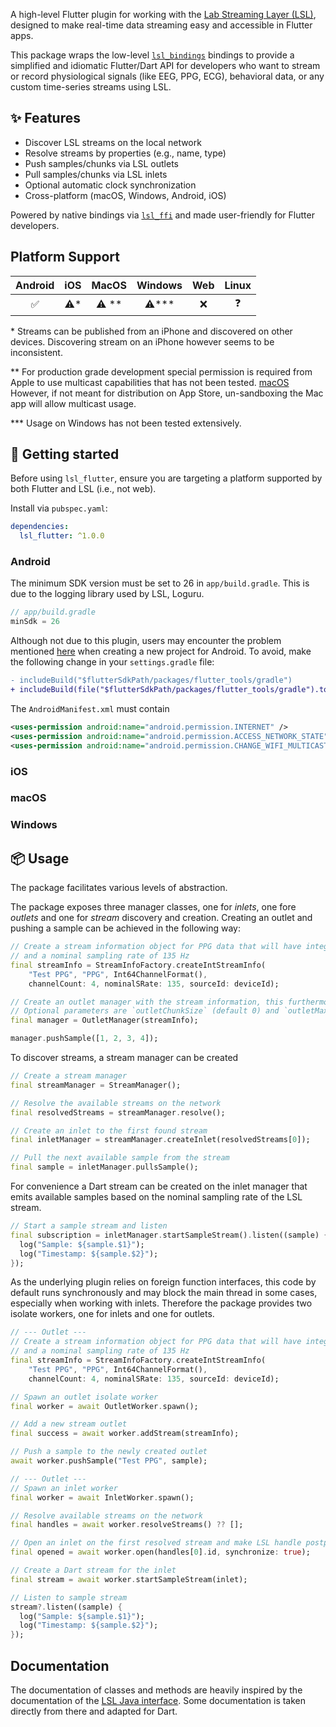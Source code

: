 A high-level Flutter plugin for working with the [Lab Streaming Layer (LSL)](https://github.com/sccn/labstreaminglayer), designed to make real-time data streaming easy and accessible in Flutter apps.

This package wraps the low-level [`lsl_bindings`](https://pub.dev/packages/lsl_bindings) bindings to provide a simplified and idiomatic Flutter/Dart API for developers who want to stream or record physiological signals (like EEG, PPG, ECG), behavioral data, or any custom time-series streams using LSL.

## ✨ Features

- Discover LSL streams on the local network
- Resolve streams by properties (e.g., name, type)
- Push samples/chunks via LSL outlets
- Pull samples/chunks via LSL inlets
- Optional automatic clock synchronization
- Cross-platform (macOS, Windows, Android, iOS)

Powered by native bindings via [`lsl_ffi`](https://pub.dev/packages/lsl_ffi) and made user-friendly for Flutter developers.

## Platform Support

| Android | iOS  |  MacOS  | Windows  | Web | Linux |
| :-----: | :--: | :-----: | :------: | :-: | :---: |
|   ✅    | ⚠️\* | ⚠️ \*\* | ⚠️\*\*\* | ❌  |  ❓   |

\* Streams can be published from an iPhone and discovered on other devices. Discovering stream on an iPhone however seems to be inconsistent.

\*\* For production grade development special permission is required from Apple to use multicast capabilities that has not been tested. [macOS](macos) However, if not meant for distribution on App Store, un-sandboxing the Mac app will allow multicast usage.

\*\*\* Usage on Windows has not been tested extensively.

## 🚀 Getting started

Before using `lsl_flutter`, ensure you are targeting a platform supported by both Flutter and LSL (i.e., not web).

Install via `pubspec.yaml`:

```yaml
dependencies:
  lsl_flutter: ^1.0.0
```

### Android

The minimum SDK version must be set to 26 in `app/build.gradle`. This is due to the logging library used by LSL, Loguru.

```java
// app/build.gradle
minSdk = 26
```

Although not due to this plugin, users may encounter the problem mentioned [here](https://github.com/flutter/flutter-intellij/issues/7152#issuecomment-2132853632) when creating a new project for Android. To avoid, make the following change in your `settings.gradle` file:

```diff
- includeBuild("$flutterSdkPath/packages/flutter_tools/gradle")
+ includeBuild(file("$flutterSdkPath/packages/flutter_tools/gradle").toPath().toRealPath().toAbsolutePath().toString())
```

The `AndroidManifest.xml` must contain

```xml
<uses-permission android:name="android.permission.INTERNET" />
<uses-permission android:name="android.permission.ACCESS_NETWORK_STATE" />
<uses-permission android:name="android.permission.CHANGE_WIFI_MULTICAST_STATE" />
```

### iOS

### macOS

### Windows

## 📦 Usage

The package facilitates various levels of abstraction.

The package exposes three manager classes, one for _inlets_, one fore _outlets_ and one for _stream_ discovery and creation. Creating an outlet and pushing a sample can be achieved in the following way:

```dart
// Create a stream information object for PPG data that will have integer samples, 4 channels,
// and a nominal sampling rate of 135 Hz
final streamInfo = StreamInfoFactory.createIntStreamInfo(
    "Test PPG", "PPG", Int64ChannelFormat(),
    channelCount: 4, nominalSRate: 135, sourceId: deviceId);

// Create an outlet manager with the stream information, this furthermore opens the outlet
// Optional parameters are `outletChunkSize` (default 0) and `outletMaxBuffered ` (default 360)
final manager = OutletManager(streamInfo);

manager.pushSample([1, 2, 3, 4]);
```

To discover streams, a stream manager can be created

```dart
// Create a stream manager
final streamManager = StreamManager();

// Resolve the available streams on the network
final resolvedStreams = streamManager.resolve();

// Create an inlet to the first found stream
final inletManager = streamManager.createInlet(resolvedStreams[0]);

// Pull the next available sample from the stream
final sample = inletManager.pullsSample();
```

For convenience a Dart stream can be created on the inlet manager that emits available samples based on the nominal sampling rate of the LSL stream.

```dart
// Start a sample stream and listen
final subscription = inletManager.startSampleStream().listen((sample) {
  log("Sample: ${sample.$1}");
  log("Timestamp: ${sample.$2}");
});
```

As the underlying plugin relies on foreign function interfaces, this code by default runs synchronously and may block the main thread in some cases, especially when working with inlets. Therefore the package provides two isolate workers, one for inlets and one for outlets.

```dart
// --- Outlet ---
// Create a stream information object for PPG data that will have integer samples, 4 channels,
// and a nominal sampling rate of 135 Hz
final streamInfo = StreamInfoFactory.createIntStreamInfo(
    "Test PPG", "PPG", Int64ChannelFormat(),
    channelCount: 4, nominalSRate: 135, sourceId: deviceId);

// Spawn an outlet isolate worker
final worker = await OutletWorker.spawn();

// Add a new stream outlet
final success = await worker.addStream(streamInfo);

// Push a sample to the newly created outlet
await worker.pushSample("Test PPG", sample);

// --- Outlet ---
// Spawn an inlet worker
final worker = await InletWorker.spawn();

// Resolve available streams on the network
final handles = await worker.resolveStreams() ?? [];

// Open an inlet on the first resolved stream and make LSL handle postprocessing synchronization automatically
final opened = await worker.open(handles[0].id, synchronize: true);

// Create a Dart stream for the inlet
final stream = await worker.startSampleStream(inlet);

// Listen to sample stream
stream?.listen((sample) {
  log("Sample: ${sample.$1}");
  log("Timestamp: ${sample.$2}");
});
```

## Documentation

The documentation of classes and methods are heavily inspired by the documentation of the [LSL Java interface](https://github.com/labstreaminglayer/liblsl-Java). Some documentation is taken directly from there and adapted for Dart.
